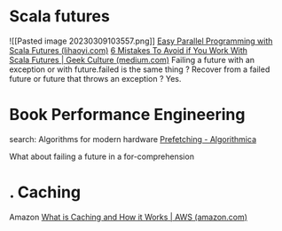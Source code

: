 # Scala futures
![[Pasted image 20230309103557.png]]
[Easy Parallel Programming with Scala Futures (lihaoyi.com)](https://www.lihaoyi.com/post/EasyParallelProgrammingwithScalaFutures.html)
[6 Mistakes To Avoid if You Work With Scala Futures | Geek Culture (medium.com)](https://medium.com/geekculture/6-mistakes-to-avoid-if-you-work-with-scala-future-f5878e8a8791)
Failing a future with an exception or with future.failed is the same thing ?
Recover from a failed future or future that throws an exception ?
Yes.


# Book Performance Engineering
search: Algorithms for modern hardware
[Prefetching - Algorithmica](https://en.algorithmica.org/hpc/cpu-cache/prefetching/)

What about failing a future in a for-comprehension

# . Caching
Amazon [What is Caching and How it Works | AWS (amazon.com)](https://aws.amazon.com/caching/#:~:text=How%20does%20Caching%20work%3F,the%20underlying%20slower%20storage%20layer.)
